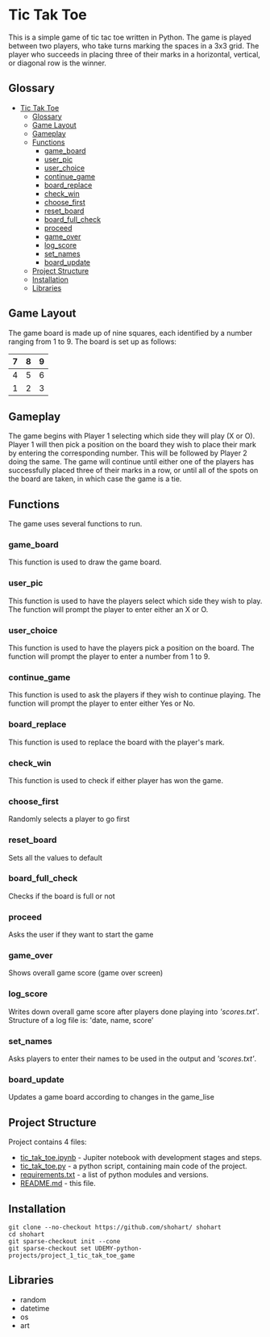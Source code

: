 # Tic Tak Toe

This is a simple game of tic tac toe written in Python. The game is played between two players, who take turns marking the spaces in a 3x3 grid. The player who succeeds in placing three of their marks in a horizontal, vertical, or diagonal row is the winner.

## Glossary

- [Tic Tak Toe](#tic-tak-toe)
  - [Glossary](#glossary)
  - [Game Layout](#game-layout)
  - [Gameplay](#gameplay)
  - [Functions](#functions)
    - [game\_board](#game_board)
    - [user\_pic](#user_pic)
    - [user\_choice](#user_choice)
    - [continue\_game](#continue_game)
    - [board\_replace](#board_replace)
    - [check\_win](#check_win)
    - [choose\_first](#choose_first)
    - [reset\_board](#reset_board)
    - [board\_full\_check](#board_full_check)
    - [proceed](#proceed)
    - [game\_over](#game_over)
    - [log\_score](#log_score)
    - [set\_names](#set_names)
    - [board\_update](#board_update)
  - [Project Structure](#project-structure)
  - [Installation](#installation)
  - [Libraries](#libraries)

## Game Layout

The game board is made up of nine squares, each identified by a number ranging from 1 to 9. The board is set up as follows:

| 7   | 8   | 9   |
| --- | --- | --- |
| 4   | 5   | 6   |
| 1   | 2   | 3   |

## Gameplay

The game begins with Player 1 selecting which side they will play (X or O). Player 1 will then pick a position on the board they wish to place their mark by entering the corresponding number. This will be followed by Player 2 doing the same. The game will continue until either one of the players has successfully placed three of their marks in a row, or until all of the spots on the board are taken, in which case the game is a tie.

## Functions

The game uses several functions to run.

### game_board

This function is used to draw the game board.

### user_pic

This function is used to have the players select which side they wish to play. The function will prompt the player to enter either an X or O.

### user_choice

This function is used to have the players pick a position on the board. The function will prompt the player to enter a number from 1 to 9.

### continue_game

This function is used to ask the players if they wish to continue playing. The function will prompt the player to enter either Yes or No.

### board_replace

This function is used to replace the board with the player's mark.

### check_win

This function is used to check if either player has won the game.

### choose_first

Randomly selects a player to go first

### reset_board

Sets all the values to default

### board_full_check

Checks if the board is full or not

### proceed

Asks the user if they want to start the game

### game_over

Shows overall game score (game over screen)

### log_score

Writes down overall game score after players done playing into _'scores.txt'_.
Structure of a log file is: 'date, name, score'

### set_names

Asks players to enter their names to be used in the output and _'scores.txt'_.

### board_update

Updates a game board according to changes in the game_lisе

## Project Structure

Project contains 4 files:

- [tic_tak_toe.ipynb](./tic_tak_toe.ipynb) - Jupiter notebook with development stages and steps.
- [tic_tak_toe.py](./tic_tak_toe.py) - a python script, containing main code of the project.
- [requirements.txt](./requirements.txt) - a list of python modules and versions.
- [README.md](./README.md) - this file.

## Installation

```Git
git clone --no-checkout https://github.com/shohart/ shohart
cd shohart
git sparse-checkout init --cone
git sparse-checkout set UDEMY-python-projects/project_1_tic_tak_toe_game
```

## Libraries

- random
- datetime
- os
- art
